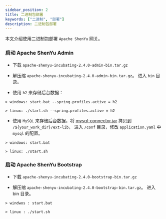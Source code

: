 ```yaml
---
sidebar_position: 2
title: 二进制包部署
keywords: ["二进制", "部署"]
description: 二进制包部署
---
```


本文介绍使用二进制包部署 `Apache ShenYu` 网关。


### 启动 Apache ShenYu Admin

* 下载 `apache-shenyu-incubating-2.4.0-admin-bin.tar.gz`

* 解压缩 `apache-shenyu-incubating-2.4.0-admin-bin.tar.gz`。 进入 `bin` 目录。

* 使用 `h2` 来存储后台数据：

```
> windows: start.bat --spring.profiles.active = h2

> linux: ./start.sh --spring.profiles.active = h2
```

* 使用 `MySQL` 来存储后台数据，将 [mysql-connector.jar](https://repo1.maven.org/maven2/mysql/mysql-connector-java/8.0.18/mysql-connector-java-8.0.18.jar) 拷贝到 `/${your_work_dir}/ext-lib`， 进入 `/conf` 目录，修改 `application.yaml` 中 `mysql` 的配置。

```
> windows: start.bat 

> linux: ./start.sh 
```

### 启动 Apache ShenYu Bootstrap

* 下载 `apache-shenyu-incubating-2.4.0-bootstrap-bin.tar.gz`

* 解压缩 `apache-shenyu-incubating-2.4.0-bootstrap-bin.tar.gz`。 进入 bin 目录。

```
> windwos : start.bat 

> linux : ./start.sh 
```









